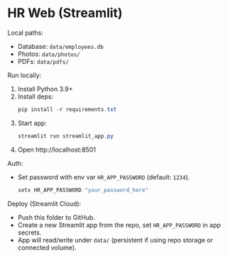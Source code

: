 # HR Web (Streamlit)

Local paths:
- Database: `data/employees.db`
- Photos: `data/photos/`
- PDFs: `data/pdfs/`

Run locally:
1. Install Python 3.9+
2. Install deps:
   ```powershell
   pip install -r requirements.txt
   ```
3. Start app:
   ```powershell
   streamlit run streamlit_app.py
   ```
4. Open http://localhost:8501

Auth:
- Set password with env var `HR_APP_PASSWORD` (default: `1234`).
  ```powershell
  setx HR_APP_PASSWORD "your_password_here"
  ```

Deploy (Streamlit Cloud):
- Push this folder to GitHub.
- Create a new Streamlit app from the repo, set `HR_APP_PASSWORD` in app secrets.
- App will read/write under `data/` (persistent if using repo storage or connected volume).
